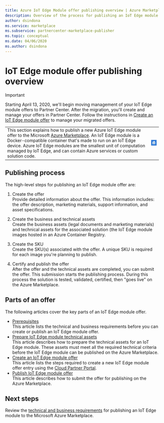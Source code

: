 ```yaml
---
title: Azure IoT Edge Module offer publishing overview | Azure Marketplace
description: Overview of the process for publishing an IoT Edge module offer on Azure Marketplace.
author: dsindona
ms.service: marketplace
ms.subservice: partnercenter-marketplace-publisher
ms.topic: conceptual
ms.date: 04/06/2020
ms.author: dsindona
---
```


# IoT Edge module offer publishing overview

>[!Important]
>Starting April 13, 2020, we'll begin moving management of your IoT Edge module offers to Partner Center. After the migration, you'll create and manage your offers in Partner Center. Follow the instructions in [Create an IoT Edge module offer](https://aka.ms/AzureCreateIoT) to manage your migrated offers.

<table> <tr> <td>This section explains how to publish a new Azure IoT Edge module offer to the Microsoft <a href="https://azuremarketplace.microsoft.com">Azure Marketplace</a>. An IoT Edge module is a Docker-compatible container that's made to run on an IoT Edge device. Azure IoT Edge modules are the smallest unit of computation managed by IoT Edge, and can contain Azure services or custom solution code. </td> <td><img src="./media/iotedge-icon1.png"  alt="Azure IoT Edge module icon" /></td> </tr> </table>

## Publishing process

The high-level steps for publishing an IoT Edge module offer are:

1. Create the offer<br> Provide detailed information about the offer. This information includes:  the offer description, marketing materials, support information, and asset specifications.

2. Create the business and technical assets<br> Create the business assets (legal documents and marketing materials) and technical assets for the associated solution (the IoT Edge module images hosted in an Azure Container Registry.

3. Create the SKU<br> Create the SKU(s) associated with the offer. A unique SKU is required for each image you're planning to publish.

4. Certify and publish the offer <br>After the offer and the technical assets are completed, you can submit the offer. This submission starts the publishing process. During this process the solution is tested, validated, certified, then "goes live" on the Azure Marketplace.

## Parts of an offer

The following articles cover the key parts of an IoT Edge module offer.

- [Prerequisites](./cpp-prerequisites.md) <br>This article lists the technical and business requirements before you can create or publish an IoT Edge module offer.
- [Prepare IoT Edge module technical assets](./cpp-create-technical-assets.md) <br>This article describes how to prepare the technical assets for an IoT Edge module. These assets must meet all the required technical criteria before the IoT Edge module can be published on the Azure Marketplace.
- [Create an IoT Edge module offer](./cpp-create-offer.md) <br>This article lists the steps required to create a new IoT Edge module offer entry using the [Cloud Partner Portal](https://cloudpartner.azure.com).
- [Publish IoT Edge module offer](./cpp-publish-offer.md)<br> This article describes how to submit the offer for publishing on the Azure Marketplace.

## Next steps

Review the [technical and business requirements](./cpp-prerequisites.md) for publishing an IoT Edge module to the Microsoft Azure Marketplace.
